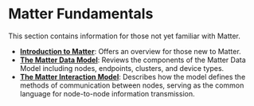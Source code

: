 # Matter Fundamentals

This section contains information for those not yet familiar with Matter.

- [**Introduction to Matter**](/matter/<docspace-docleaf-version>/matter-fundamentals-introduction): Offers an overview for those new to Matter.
- [**The Matter Data Model**](/matter/<docspace-docleaf-version>/matter-fundamentals-data-model): Reviews the components of the Matter Data Model including nodes, endpoints, clusters, and device types.
- [**The Matter Interaction Model**](/matter/<docspace-docleaf-version>/matter-fundamentals-interaction-model): Describes how the model defines the methods of communication between nodes, serving as the common language for node-to-node information transmission.
